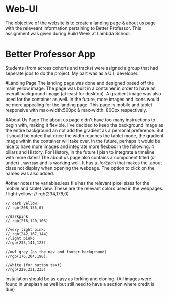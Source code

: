 # Web-UI
The objective of the website is to create a landing page & about us page with the releveant information pertaining to Better Professor. This assignment was given during Build Week at Lambda School.

# Better Professor App
Students (from across cohorts and tracks) were asigned a group that had seperate jobs to do the project. My part was as a U.I. developer. 

#Landing Page
The landing page was done and designed based off the main yellow image. The page was built in a container in order to have an overall background image (at least for desktop). A gradient image was also used for the container as well. In the future, more images and icons would be more appealing for the landing page. This page is mobile and tablet responsive with max-width:500px & max-width: 800px respectively.

#About Us Page
The about us page didn't have too many instructions to begin with, making it flexible. I've decided to keep tha background image as the entire background an not add the gradient as a personal preference. But it should be noted that once the width reaches the tablet mode, the gradient image within the container will take over. In the future, perhaps it would be nice to have more images and integrate more flexbox in the following: 4 pillars and History. For History, in the future I plan to integrate a timeline with more dates! The about us page also contains a component titled (or under) `.navteam` and is working well. It has a .forEach that makes the .about class not display when opening the webpage. The option to click on the names was also added. 

#other notes
the variables.less file has the relevant pixel sizes for the mobile and tablet view. 
These are the relevant colors used in the webpages:
    / light yellow:
    // rgb(234,176,0)

    // dark yellow:
    // rgb(208,155,0)

    //darkpink:
    // rgb(216,120,103)

    //very light pink:
    // rgb(242,167,144)
    //light pink:
    //rgb(233,141,123)

    //owl grey (as the nav and footer background)
    //rgb(176,204,190);

    //white (for button text)
    //rgb(229,231,233)

Installation should be as easy as forking and cloning! (All images were found in unsplash as well but still need to have a section where credit is due)